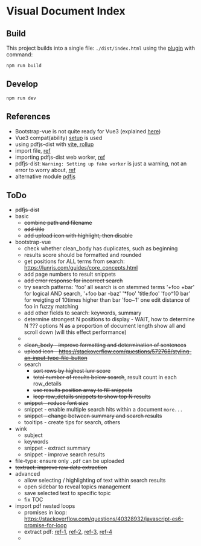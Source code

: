 # Visual Document Index

## Build

This project builds into a single file: `./dist/index.html` using the [plugin](https://github.com/richardtallent/vite-plugin-singlefile) with command:

```
npm run build
```

## Develop

```
npm run dev
```

## References

* Bootstrap-vue is not quite ready for Vue3 (explained [here](https://bootstrap-vue.org/vue3))
* Vue3 compat(ability) [setup](https://stackblitz.com/edit/bootstrap-vue-with-compat?file=main.js) is used
* using pdfjs-dist with [vite, rollup](https://erindoyle.dev/using-pdfjs-with-vite/)
* import file, [ref](https://laracasts.com/discuss/channels/vue/how-to-import-a-js-file-in-vue)
* importing pdfjs-dist web worker, [ref](https://stackoverflow.com/questions/71551448/how-do-you-import-javascript-file-from-node-modules-into-react-using-vite)
* pdfjs-dist: `Warning: Setting up fake worker` is just a warning, not an error to worry about, [ref](https://stackoverflow.com/questions/74452371/pdfjs-what-is-a-fake-worker-how-to-solve-it)
* alternative module [pdfjs](https://github.com/rkusa/pdfjs)

## ToDo

* ~~pdfjs-dist~~
* basic
  - ~~combine path and filename~~
  - ~~add title~~
  - ~~add upload icon with highlight, then disable~~
* bootstrap-vue
  - check whether clean_body has duplicates, such as beginning
  - results score should be formatted and rounded
  - get positions for ALL terms from search: https://lunrjs.com/guides/core_concepts.html
  - add page numbers to result snippets
  - ~~add error response for incorrect search~~
  - try search patterns:
    'foo' all search is on stemmed terms
    '+foo +bar' for logical AND search, '+foo bar -baz' 
    '*foo'
    'title:foo'
    'foo^10 bar' for weigting of 10times higher than bar 
    'foo~1' one edit distance of foo in fuzzy matching 
  - add other fields to search: keywords, summary
  - determine strongest N positions to display - WAIT, how to determine N ??? options
    N as a proportion of document length
    show all and scroll down (will this effect performance)
  - 
  - ~~clean_body - improve formatting and determination of sentences~~
  - ~~upload icon - https://stackoverflow.com/questions/572768/styling-an-input-type-file-button~~
  - search 
    - ~~sort rows by highest lunr score~~
    - ~~total number of results below search~~, result count in each row_details
    - ~~use results position array to fill snippets~~
    - ~~loop row_details snippets to show top N results~~
  - ~~snippet - reduce font size~~
  - snippet - enable multiple search hits within a document `more...`
  - ~~snippet - change between summary and search results~~
  - tooltips - create tips for search, others
* wink
  - subject
  - keywords
  - snippet - extract summary
  - snippet - improve search results
* file-type: ensure only `.pdf` can be uploaded
* ~~textract: improve raw data extraction~~
* advanced
  - allow selecting / highlighting of text within search results
  - open sidebar to reveal topics management
  - save selected text to specific topic
  - fix TOC
* import pdf nested loops
  - promises in loop: https://stackoverflow.com/questions/40328932/javascript-es6-promise-for-loop
  - extract pdf: [ref-1](https://stackoverflow.com/questions/1554280/how-to-extract-text-from-a-pdf-in-javascript?rq=3), [ref-2](https://stackoverflow.com/questions/40635979/how-to-correctly-extract-text-from-a-pdf-using-pdf-js), [ref-3](https://stackoverflow.com/questions/40482569/troubles-with-pdf-js-promises/40494019#40494019), [ref-4](https://stackoverflow.com/questions/61669405/forcing-a-function-to-wait-until-another-function-is-complete)
  - 